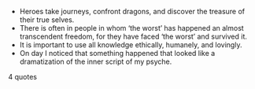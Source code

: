  - Heroes take journeys, confront dragons, and discover the treasure of their true selves.
 - There is often in people in whom ‘the worst’ has happened an almost transcendent freedom, for they have faced ‘the worst’ and survived it.
 - It is important to use all knowledge ethically, humanely, and lovingly.
 - On day I noticed that something happened that looked like a dramatization of the inner script of my psyche.

4 quotes